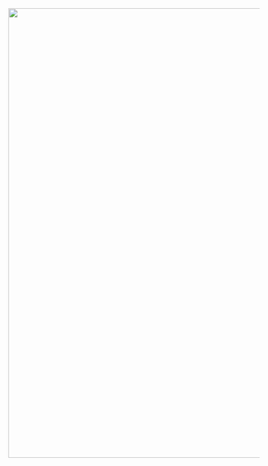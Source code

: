 <img width="900" src="http://dicom.imageadd.cn/b4edbde0fd050d836182f07120ac7af2147-900.png?attname=147-900.png">
